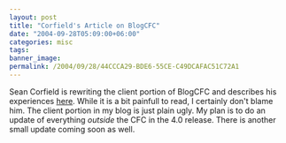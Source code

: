 ```yaml
---
layout: post
title: "Corfield's Article on BlogCFC"
date: "2004-09-28T05:09:00+06:00"
categories: misc 
tags: 
banner_image: 
permalink: /2004/09/28/44CCCA29-BDE6-55CE-C49DCAFAC51C72A1
---
```


Sean Corfield is rewriting the client portion of BlogCFC and describes his experiences <a href="http://www.corfield.org/index.cfm?event=fusebox.blogcfc">here</a>. While it is a bit painfull to read, I certainly don't blame him. The client portion in my blog is just plain ugly. My plan is to do an update of everything <i>outside</i> the CFC in the 4.0 release. There is another small update coming soon as well.
